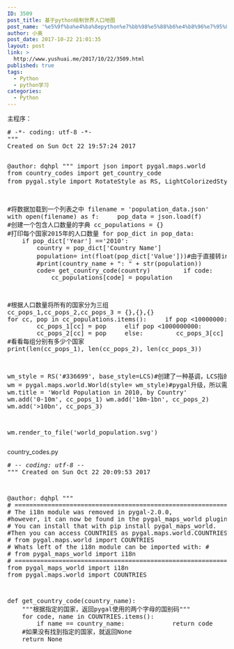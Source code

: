 ```yaml
---
ID: 3509
post_title: 基于python绘制世界人口地图
post_name: '%e5%9f%ba%e4%ba%8epython%e7%bb%98%e5%88%b6%e4%b8%96%e7%95%8c%e4%ba%ba%e5%8f%a3%e5%9c%b0%e5%9b%be'
author: 小奥
post_date: 2017-10-22 21:01:35
layout: post
link: >
  http://www.yushuai.me/2017/10/22/3509.html
published: true
tags:
  - Python
  - python学习
categories:
  - Python
---
```

<p>主程序：<br/></p><pre class="brush:python;toolbar:false">#&nbsp;-*-&nbsp;coding:&nbsp;utf-8&nbsp;-*-
&quot;&quot;&quot;
Created&nbsp;on&nbsp;Sun&nbsp;Oct&nbsp;22&nbsp;19:57:24&nbsp;2017

@author:&nbsp;dqhpl
&quot;&quot;&quot;
import&nbsp;json
import&nbsp;pygal.maps.world
from&nbsp;country_codes&nbsp;import&nbsp;get_country_code
from&nbsp;pygal.style&nbsp;import&nbsp;RotateStyle&nbsp;as&nbsp;RS,&nbsp;LightColorizedStyle&nbsp;as&nbsp;LCS&nbsp;#利用as创建简写，便于书写

#将数据加载到一个列表之中
filename&nbsp;=&nbsp;&#39;population_data.json&#39;
with&nbsp;open(filename)&nbsp;as&nbsp;f:
&nbsp;&nbsp;&nbsp;&nbsp;pop_data&nbsp;=&nbsp;json.load(f)
#创建一个包含人口数量的字典
cc_populations&nbsp;=&nbsp;{}
#打印每个国家2015年的人口数量
for&nbsp;pop_dict&nbsp;in&nbsp;pop_data:
&nbsp;&nbsp;&nbsp;&nbsp;if&nbsp;pop_dict[&#39;Year&#39;]&nbsp;==&#39;2010&#39;:
&nbsp;&nbsp;&nbsp;&nbsp;&nbsp;&nbsp;&nbsp;&nbsp;country&nbsp;=&nbsp;pop_dict[&#39;Country&nbsp;Name&#39;]
&nbsp;&nbsp;&nbsp;&nbsp;&nbsp;&nbsp;&nbsp;&nbsp;population=&nbsp;int(float(pop_dict[&#39;Value&#39;]))#由于直接转int会出错。所以先转float再转int
&nbsp;&nbsp;&nbsp;&nbsp;&nbsp;&nbsp;&nbsp;&nbsp;#print(country_name&nbsp;+&nbsp;&quot;:&nbsp;&quot;&nbsp;+&nbsp;str(population))
&nbsp;&nbsp;&nbsp;&nbsp;&nbsp;&nbsp;&nbsp;&nbsp;code=&nbsp;get_country_code(country)
&nbsp;&nbsp;&nbsp;&nbsp;&nbsp;&nbsp;&nbsp;&nbsp;if&nbsp;code:
&nbsp;&nbsp;&nbsp;&nbsp;&nbsp;&nbsp;&nbsp;&nbsp;&nbsp;&nbsp;&nbsp;&nbsp;cc_populations[code]&nbsp;=&nbsp;population

#根据人口数量将所有的国家分为三组
cc_pops_1,cc_pops_2,cc_pops_3&nbsp;=&nbsp;{},{},{}
for&nbsp;cc,&nbsp;pop&nbsp;in&nbsp;cc_populations.items():
&nbsp;&nbsp;&nbsp;&nbsp;if&nbsp;pop&nbsp;&lt;10000000:
&nbsp;&nbsp;&nbsp;&nbsp;&nbsp;&nbsp;&nbsp;&nbsp;cc_pops_1[cc]&nbsp;=&nbsp;pop
&nbsp;&nbsp;&nbsp;&nbsp;elif&nbsp;pop&nbsp;&lt;1000000000:
&nbsp;&nbsp;&nbsp;&nbsp;&nbsp;&nbsp;&nbsp;&nbsp;cc_pops_2[cc]&nbsp;=&nbsp;pop
&nbsp;&nbsp;&nbsp;&nbsp;else:
&nbsp;&nbsp;&nbsp;&nbsp;&nbsp;&nbsp;&nbsp;&nbsp;cc_pops_3[cc]&nbsp;=&nbsp;pop
#看看每组分别有多少个国家
print(len(cc_pops_1),&nbsp;len(cc_pops_2),&nbsp;len(cc_pops_3))


wm_style&nbsp;=&nbsp;RS(&#39;#336699&#39;,&nbsp;base_style=LCS)#创建了一种基调，LCS指的是用亮色风格
wm&nbsp;=&nbsp;pygal.maps.world.World(style=&nbsp;wm_style)#pygal升级，所以需要注意&nbsp;&nbsp;&nbsp;&nbsp;&nbsp;&nbsp;&nbsp;&nbsp;&nbsp;&nbsp;&nbsp;&nbsp;&nbsp;&nbsp;&nbsp;&nbsp;&nbsp;&nbsp;&nbsp;&nbsp;&nbsp;
wm.title&nbsp;=&nbsp;&#39;World&nbsp;Population&nbsp;in&nbsp;2010,&nbsp;by&nbsp;Country&#39;
wm.add(&#39;0-10m&#39;,&nbsp;cc_pops_1)
wm.add(&#39;10m-1bn&#39;,&nbsp;cc_pops_2)
wm.add(&#39;&gt;10bn&#39;,&nbsp;cc_pops_3)

wm.render_to_file(&#39;world_population.svg&#39;)</pre><p>country_codes.py</p><pre class="brush:python;toolbar:false">#&nbsp;-*-&nbsp;coding:&nbsp;utf-8&nbsp;-*-
&quot;&quot;&quot;
Created&nbsp;on&nbsp;Sun&nbsp;Oct&nbsp;22&nbsp;20:09:53&nbsp;2017

@author:&nbsp;dqhpl
&quot;&quot;&quot;
#&nbsp;=============================================================================
#&nbsp;The&nbsp;i18n&nbsp;module&nbsp;was&nbsp;removed&nbsp;in&nbsp;pygal-2.0.0,&nbsp;
#however,&nbsp;it&nbsp;can&nbsp;now&nbsp;be&nbsp;found&nbsp;in&nbsp;the&nbsp;pygal_maps_world&nbsp;plugin.
#&nbsp;
#&nbsp;You&nbsp;can&nbsp;install&nbsp;that&nbsp;with&nbsp;pip&nbsp;install&nbsp;pygal_maps_world.&nbsp;
#Then&nbsp;you&nbsp;can&nbsp;access&nbsp;COUNTRIES&nbsp;as&nbsp;pygal.maps.world.COUNTRIES:
#&nbsp;
#&nbsp;from&nbsp;pygal.maps.world&nbsp;import&nbsp;COUNTRIES
#&nbsp;Whats&nbsp;left&nbsp;of&nbsp;the&nbsp;i18n&nbsp;module&nbsp;can&nbsp;be&nbsp;imported&nbsp;with:
#&nbsp;
#&nbsp;from&nbsp;pygal_maps_world&nbsp;import&nbsp;i18n
#&nbsp;=============================================================================
from&nbsp;pygal_maps_world&nbsp;import&nbsp;i18n
from&nbsp;pygal.maps.world&nbsp;import&nbsp;COUNTRIES

def&nbsp;get_country_code(country_name):
&nbsp;&nbsp;&nbsp;&nbsp;&quot;&quot;&quot;根据指定的国家，返回pygal使用的两个字母的国别码&quot;&quot;&quot;
&nbsp;&nbsp;&nbsp;&nbsp;for&nbsp;code,&nbsp;name&nbsp;in&nbsp;COUNTRIES.items():
&nbsp;&nbsp;&nbsp;&nbsp;&nbsp;&nbsp;&nbsp;&nbsp;if&nbsp;name&nbsp;==&nbsp;country_name:
&nbsp;&nbsp;&nbsp;&nbsp;&nbsp;&nbsp;&nbsp;&nbsp;&nbsp;&nbsp;&nbsp;&nbsp;return&nbsp;code
&nbsp;&nbsp;&nbsp;&nbsp;#如果没有找到指定的国家，就返回None
&nbsp;&nbsp;&nbsp;&nbsp;return&nbsp;None</pre><p><br/></p>